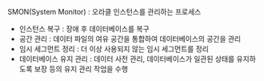 SMON(System Monitor) : 오라클 인스턴스를 관리하는 프로세스
- 인스턴스 복구 : 장애 후 데이터베이스를 복구
- 공간 관리 : 데이터 파일의 여유 공간을 통합하여 데이터베이스의 공간을 관리
- 임시 세그먼트 정리 : 더 이상 사용되지 않는 임시 세그먼트를 정리
- 데이터베이스 유지 관리 : 데이터 사전 관리, 데이터베이스가 일관된 상태를 유지하도록 보장 등의 유지 관리 작업을 수행
